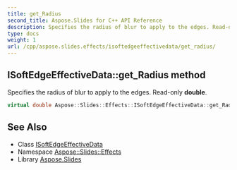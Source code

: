 ```yaml
---
title: get_Radius
second_title: Aspose.Slides for C++ API Reference
description: Specifies the radius of blur to apply to the edges. Read-only double.
type: docs
weight: 1
url: /cpp/aspose.slides.effects/isoftedgeeffectivedata/get_radius/
---
```

## ISoftEdgeEffectiveData::get_Radius method


Specifies the radius of blur to apply to the edges. Read-only **double**.

```cpp
virtual double Aspose::Slides::Effects::ISoftEdgeEffectiveData::get_Radius()=0
```

## See Also

* Class [ISoftEdgeEffectiveData](../)
* Namespace [Aspose::Slides::Effects](../../)
* Library [Aspose.Slides](../../../)
